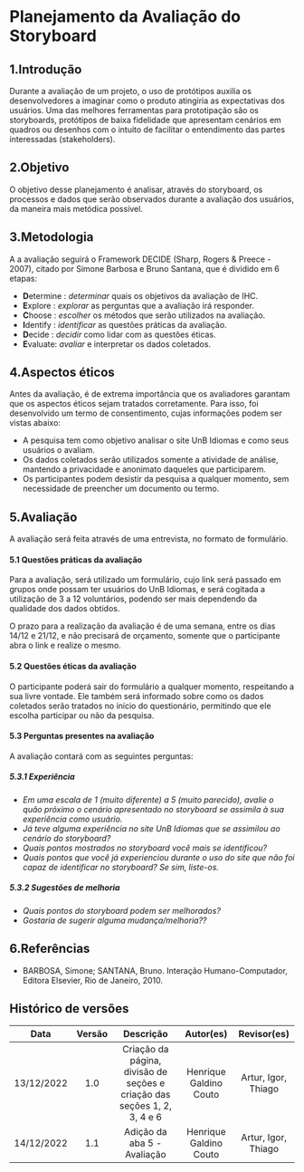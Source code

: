 # Planejamento da Avaliação do Storyboard

## 1.Introdução
Durante a avaliação de um projeto, o uso de protótipos auxilia os desenvolvedores a imaginar como o produto atingiria as expectativas dos usuários. Uma das melhores ferramentas para prototipação são os storyboards, protótipos de baixa fidelidade que apresentam cenários em quadros ou desenhos com o intuito de facilitar o entendimento das partes interessadas (stakeholders).
## 2.Objetivo
O objetivo desse planejamento é analisar, através do storyboard, os processos e dados que serão observados durante a avaliação dos usuários, da maneira mais metódica possível.
## 3.Metodologia
A a avaliação seguirá o Framework DECIDE (Sharp, Rogers & Preece - 2007), citado por Simone Barbosa e Bruno Santana, que é dividido em 6 etapas:

- **D**etermine : *determinar* quais os objetivos da avaliação de IHC.
- **E**xplore : *explorar* as perguntas que a avaliação irá responder.
- **C**hoose : *escolher* os métodos que serão utilizados na avaliação.
- **I**dentify : *identificar* as questões práticas da avaliação.
- **D**ecide : *decidir* como lidar com as questões éticas.
- **E**valuate: *avaliar* e interpretar os dados coletados.
## 4.Aspectos éticos
Antes da avaliação, é de extrema importância que os avaliadores garantam que os aspectos éticos sejam tratados corretamente. Para isso, foi desenvolvido um termo de consentimento, cujas informações podem ser vistas abaixo:
- A pesquisa tem como objetivo analisar o site UnB Idiomas e como seus usuários o avaliam. 
- Os dados coletados serão utilizados somente a atividade de análise, mantendo a privacidade e anonimato daqueles que participarem.
- Os participantes podem desistir da pesquisa a qualquer momento, sem necessidade de preencher um documento ou termo.


## 5.Avaliação

 A avaliação será feita através de uma entrevista, no formato de formulário.

#### 5.1 Questões práticas da avaliação
Para a avaliação, será utilizado um formulário, cujo link será passado em grupos onde possam ter usuários do UnB Idiomas, e será cogitada a utilização de 3 a 12 voluntários, podendo ser mais dependendo da qualidade dos dados obtidos. 

O prazo para a realização da avaliação é de uma semana, entre os dias 14/12 e 21/12, e não precisará de orçamento, somente que o participante abra o link e realize o mesmo.

#### 5.2 Questões éticas da avaliação
O participante poderá sair do formulário a qualquer momento, respeitando a sua livre vontade. Ele também será informado sobre como os dados coletados serão tratados no início do questionário, permitindo que ele escolha participar ou não da pesquisa.

#### 5.3 Perguntas presentes na avaliação
A avaliação contará com as seguintes perguntas:
##### 5.3.1 Experiência
- *Em uma escala de 1 (muito diferente) a 5 (muito parecido), avalie o quão próximo o cenário apresentado no storyboard se assimila à sua experiência como usuário.*
- *Já teve alguma experiência no site UnB Idiomas que se assimilou ao cenário do storyboard?*
- *Quais pontos mostrados no storyboard você mais se identificou?*
- *Quais pontos que você já experienciou durante o uso do site que não foi capaz de identificar no storyboard? Se sim, liste-os.*
##### 5.3.2 Sugestões de melhoria
- *Quais pontos do storyboard podem ser melhorados?*
- *Gostaria de sugerir alguma mudança/melhoria??*

## 6.Referências
- BARBOSA, Simone; SANTANA, Bruno. Interação Humano-Computador, Editora Elsevier, Rio de Janeiro, 2010.

## Histórico de versões
|    Data    | Versão |                                Descrição                                 |       Autor(es)        |     Revisor(es)     |
| :--------: | :----: | :----------------------------------------------------------------------: | :--------------------: | :-----------------: |
| 13/12/2022 |  1.0   | Criação da página, divisão de seções e criação das seções 1, 2, 3, 4 e 6 | Henrique Galdino Couto | Artur, Igor, Thiago |
| 14/12/2022 |  1.1   |                       Adição da aba 5 - Avaliação                        | Henrique Galdino Couto | Artur, Igor, Thiago |